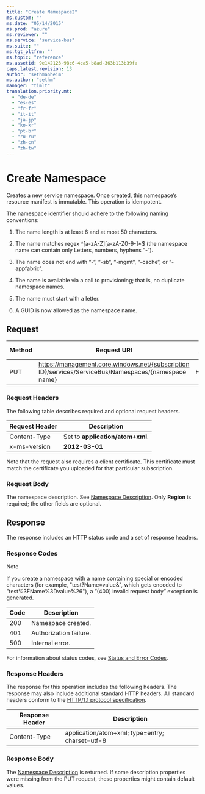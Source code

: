 ```yaml
---
title: "Create Namespace2"
ms.custom: ""
ms.date: "05/14/2015"
ms.prod: "azure"
ms.reviewer: ""
ms.service: "service-bus"
ms.suite: ""
ms.tgt_pltfrm: ""
ms.topic: "reference"
ms.assetid: 9e142123-98c6-4ca5-b8ad-363b113b39fa
caps.latest.revision: 13
author: "sethmanheim"
ms.author: "sethm"
manager: "timlt"
translation.priority.mt: 
  - "de-de"
  - "es-es"
  - "fr-fr"
  - "it-it"
  - "ja-jp"
  - "ko-kr"
  - "pt-br"
  - "ru-ru"
  - "zh-cn"
  - "zh-tw"
---
```

# Create Namespace
Creates a new service namespace. Once created, this namespace’s resource manifest is immutable. This operation is idempotent.  
  
 The namespace identifier should adhere to the following naming conventions:  
  
1.  The name length is at least 6 and at most 50 characters.  
  
2.  The name matches regex ^[a-zA-Z][a-zA-Z0-9-]*$ (the namespace name can contain only Letters, numbers, hyphens “-“).  
  
3.  The name does not end with “-“, “-sb“, “-mgmt“, “-cache“, or “-appfabric“.  
  
4.  The name is available via a call to provisioning; that is, no duplicate namespace names.  
  
5.  The name must start with a letter.  
  
6.  A GUID is now allowed as the namespace name.  
  
## Request  
  
|Method|Request URI|HTTP version|  
|------------|-----------------|------------------|  
|PUT|https://management.core.windows.net/{subscription ID}/services/ServiceBus/Namespaces/{namespace name}|HTTP/1.1|  
  
### Request Headers  
 The following table describes required and optional request headers.  
  
|Request Header|Description|  
|--------------------|-----------------|  
|Content-Type|Set to **application/atom+xml**.|  
|x-ms-version|**2012-03-01**|  
  
 Note that the request also requires a client certificate. This certificate must match the certificate you uploaded for that particular subscription.  
  
### Request Body  
 The namespace description. See [Namespace Description](namespace-description.md). Only **Region** is required; the other fields are optional.  
  
## Response  
 The response includes an HTTP status code and a set of response headers.  
  
### Response Codes  
  
> [!NOTE]
>  If you create a namespace with a name containing special or encoded characters (for example, "test?Name=value&", which gets encoded to "test%3FName%3Dvalue%26"), a “(400) invalid request body” exception is generated.  
  
|Code|Description|  
|----------|-----------------|  
|200|Namespace created.|  
|401|Authorization failure.|  
|500|Internal error.|  
  
 For information about status codes, see [Status and Error Codes](http://msdn.microsoft.com/library/dd179357.aspx).  
  
### Response Headers  
 The response for this operation includes the following headers. The response may also include additional standard HTTP headers. All standard headers conform to the [HTTP/1.1 protocol specification](http://go.microsoft.com/fwlink/?linkid=150478).  
  
|Response Header|Description|  
|---------------------|-----------------|  
|Content-Type|application/atom+xml; type=entry; charset=utf-8|  
  
### Response Body  
 The [Namespace Description](namespace-description.md) is returned. If some description properties were missing from the PUT request, these properties might contain default values.